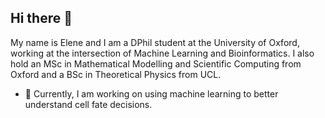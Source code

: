 ## Hi there 👋

My name is Elene and I am a DPhil student at the University of Oxford, working at the intersection of Machine Learning and Bioinformatics. I also hold an MSc in Mathematical Modelling and Scientific Computing from Oxford and a BSc in Theoretical Physics from UCL.

- 🔭 Currently, I am working on using machine learning to better understand cell fate decisions.

<!--
**EleneLomi/EleneLomi** is a ✨ _special_ ✨ repository because its `README.md` (this file) appears on your GitHub profile.

Here are some ideas to get you started:

- 🔭 I’m currently working on ...
- 🌱 I’m currently learning ...
- 👯 I’m looking to collaborate on ...
- 🤔 I’m looking for help with ...
- 💬 Ask me about ...
- 📫 How to reach me: ...
- 😄 Pronouns: ...
- ⚡ Fun fact: ...
-->
